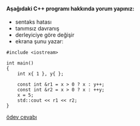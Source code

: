 #### Aşağıdaki C++ programı hakkında yorum yapınız:

+ sentaks hatası
+ tanımsız davranış
+ derleyiciye göre değişir
+ ekrana şunu yazar: 

```
#include <iostream>

int main()
{
	int x{ 1 }, y{ };

	const int &r1 = x > 0 ? x : y++;
	const int &r2 = x > 0 ? x : ++y;
	x = 5;
	std::cout << r1 << r2;
}

```

[ödev cevabı](https://www.youtube.com/watch?v=C8obQMuvk6k)
